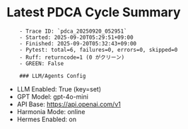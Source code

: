 # Latest PDCA Cycle Summary

        - Trace ID: `pdca_20250920_052951`
        - Started: 2025-09-20T05:29:51+09:00
        - Finished: 2025-09-20T05:32:43+09:00
        - Pytest: total=6, failures=0, errors=0, skipped=0
        - Ruff: returncode=1 (0 がクリーン)
        - GREEN: False

        ### LLM/Agents Config
- LLM Enabled: True  (key=set)
- GPT Model: gpt-4o-mini
- API Base: https://api.openai.com/v1
- Harmonia Mode: online
- Hermes Enabled: on
